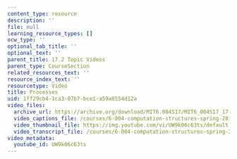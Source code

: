 ```yaml
---
content_type: resource
description: ''
file: null
learning_resource_types: []
ocw_type: ''
optional_tab_title: ''
optional_text: ''
parent_title: 17.2 Topic Videos
parent_type: CourseSection
related_resources_text: ''
resource_index_text: ''
resourcetype: Video
title: Processes
uid: 1ff29cb4-1ca3-07b7-bce1-a59a0554d12a
video_files:
  archive_url: https://archive.org/download/MIT6.004S17/MIT6_004S17_17-02-02_300k.mp4
  video_captions_file: /courses/6-004-computation-structures-spring-2017/4b39f976571455a7aca7de1a4bc39b2a_UW9k06c63ts.vtt
  video_thumbnail_file: https://img.youtube.com/vi/UW9k06c63ts/default.jpg
  video_transcript_file: /courses/6-004-computation-structures-spring-2017/9be81e65445e663b5835178e81914d4e_UW9k06c63ts.pdf
video_metadata:
  youtube_id: UW9k06c63ts
---
```

